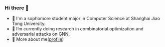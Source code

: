 ### Hi there 👋

<!--
**Emiyalzn/emiyalzn** is a ✨ _special_ ✨ repository because its `README.md` (this file) appears on your GitHub profile.

Here are some ideas to get you started:

- 🔭 I’m currently working on ...
- 🌱 I’m currently learning ...
- 👯 I’m looking to collaborate on ...
- 🤔 I’m looking for help with ...
- 💬 Ask me about ...
- 📫 How to reach me: ...
- 😄 Pronouns: ...
- ⚡ Fun fact: ...
-->

- 👷 I'm a sophomore student major in Computer Science at Shanghai Jiao Tong University.
- 🌱 I’m currently doing research in combinatorial optimization and adversarial attacks on GNN.
- 💬 More about me([profile](https://github.com/Emiyalzn/emiyalzn/blob/main/LZN's%20CV.pdf))
